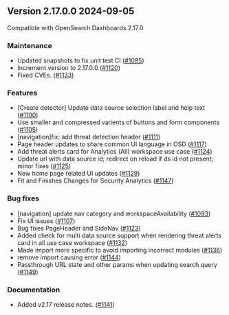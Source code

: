 ## Version 2.17.0.0 2024-09-05

Compatible with OpenSearch Dashboards 2.17.0

### Maintenance
* Updated snapshots to fix unit test CI ([#1095](https://github.com/opensearch-project/security-analytics-dashboards-plugin/pull/1095))
* Increment version to 2.17.0.0 ([#1120](https://github.com/opensearch-project/security-analytics-dashboards-plugin/pull/1120))
* Fixed CVEs. ([#1133](https://github.com/opensearch-project/security-analytics-dashboards-plugin/pull/1133))

### Features
* [Create detector] Update data source selection label and help text ([#1100](https://github.com/opensearch-project/security-analytics-dashboards-plugin/pull/1100))
* Use smaller and compressed varients of buttons and form components ([#1105](https://github.com/opensearch-project/security-analytics-dashboards-plugin/pull/1105))
* [navigation]fix: add threat detection header ([#1111](https://github.com/opensearch-project/security-analytics-dashboards-plugin/pull/1111))
* Page header updates to share common UI language in OSD ([#1117](https://github.com/opensearch-project/security-analytics-dashboards-plugin/pull/1117))
* Add threat alerts card for Analytics (All) workspace use case ([#1124](https://github.com/opensearch-project/security-analytics-dashboards-plugin/pull/1124))
* Update url with data source id; redirect on reload if ds id not present; minor fixes ([#1125](https://github.com/opensearch-project/security-analytics-dashboards-plugin/pull/1125))
* New home page related UI updates ([#1129](https://github.com/opensearch-project/security-analytics-dashboards-plugin/pull/1129))
* Fit and Finishes Changes for Security Analytics ([#1147](https://github.com/opensearch-project/security-analytics-dashboards-plugin/pull/1147))

### Bug fixes
* [navigation] update nav category and workspaceAvailability ([#1093](https://github.com/opensearch-project/security-analytics-dashboards-plugin/pull/1093))
* Fix UI issues ([#1107](https://github.com/opensearch-project/security-analytics-dashboards-plugin/pull/1107))
* Bug fixes PageHeader and SideNav ([#1123](https://github.com/opensearch-project/security-analytics-dashboards-plugin/pull/1123))
* Added check for multi data source support when rendering threat alerts card in all use case workspace ([#1132](https://github.com/opensearch-project/security-analytics-dashboards-plugin/pull/1132))
* Made import more specific to avoid importing incorrect modules ([#1136](https://github.com/opensearch-project/security-analytics-dashboards-plugin/pull/1136))
* remove import causing error ([#1144](https://github.com/opensearch-project/security-analytics-dashboards-plugin/pull/1144))
* Passthrough URL state and other params when updating search query ([#1149](https://github.com/opensearch-project/security-analytics-dashboards-plugin/pull/1149))

### Documentation
* Added v2.17 release notes. ([#1141](https://github.com/opensearch-project/security-analytics-dashboards-plugin/pull/1141))